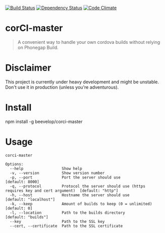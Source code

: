 [![Build Status](https://travis-ci.org/beevelop/corci-master.svg?branch=master)](https://travis-ci.org/beevelop/corci-master)
[![Dependency Status](https://gemnasium.com/beevelop/corci-master.svg)](https://gemnasium.com/beevelop/corci-master)
[![Code Climate](https://codeclimate.com/github/beevelop/corci-master/badges/gpa.svg)](https://codeclimate.com/github/beevelop/corci-master)

# corCI-master

> A convenient way to handle your own cordova builds without relying on Phonegap Build.

# Disclaimer

This project is currently under heavy development and might be unstable. Don't use it in production (unless you're adventurous).

# Install
npm install -g beevelop/corci-master

# Usage
```
corci-master

Options:
  --help                 Show help
  -v, --version          Show version number
  -p, --port             Port the server should use                                             [default: 8000]
  -q, --protocol         Protocol the server should use (https requires key and cert argument)  [default: "http"]
  -h, --host             Hostname the server should use                                         [default: "localhost"]
  -k, --keep             Amount of builds to keep (0 = unlimited)                               [default: 0]
  -l, --location         Path to the builds directory                                           [default: "builds"]
  --key                  Path to the SSL key
  --cert, --certificate  Path to the SSL certificate
```